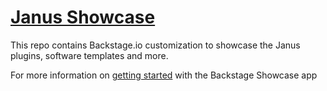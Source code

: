 # [Janus Showcase](https://showcase.janus-idp.io)

This repo contains Backstage.io customization to showcase the Janus plugins, software templates and more.

For more information on [getting started](https://github.com/janus-idp/backstage-showcase/blob/main/docs/getting-started.md) with the Backstage Showcase app
